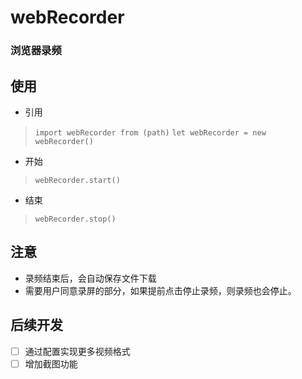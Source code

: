 # webRecorder

### 浏览器录频

## 使用
- 引用
> `import webRecorder from (path)`
> `let webRecorder = new webRecorder()`
- 开始
> `webRecorder.start()`
- 结束 
> `webRecorder.stop()`

## 注意
- 录频结束后，会自动保存文件下载
- 需要用户同意录屏的部分，如果提前点击停止录频，则录频也会停止。
  
## 后续开发
- [ ] 通过配置实现更多视频格式  
- [ ] 增加截图功能